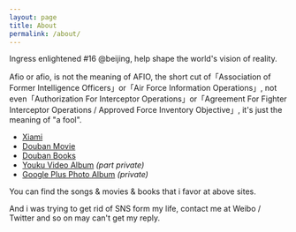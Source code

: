 ```yaml
---
layout: page
title: About
permalink: /about/
---
```


Ingress enlightened #16 @beijing, help shape the world's vision of reality.

Afio or afio, is not the meaning of AFIO, the short cut of「Association of Former Intelligence Officers」or「Air Force Information Operations」, not even「Authorization For Interceptor Operations」or「Agreement For Fighter Interceptor Operations / Approved Force Inventory Objective」, it's just the meaning of "a fool".

- <a href="http://www.xiami.com/u/4170875" target="_blank">Xiami</a>
- <a href="http://movie.douban.com/people/Afios/collect" target="_blank">Douban Movie</a>
- <a href="http://book.douban.com/people/Afios/collect" target="_blank">Douban Books</a>
- <a href="http://i.youku.com/iamafio" target="_blank">Youku Video Album</a> *(part private)*
- <a href="https://plus.google.com/photos/+RandyDong/albums" target="_blank">Google Plus Photo Album</a> *(private)*


You can find the songs & movies & books that i favor at above sites.

And i was trying to get rid of SNS form my life, contact me at Weibo / Twitter and so on may can't get my reply.
